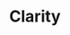 ---
ee_id: '4253'
site: '1'
type: '2'
url: 2015-003-clarity
title: Clarity
year: '2015'
display_year: '2015'
medium: Foam pool noodle, Beats by Dre Solo 2 headphones, arm-bracelet, Apple iPod
  nano, Apple iPod arm band, Zedd "Spectrum ft. Matthew Koma "  MPEG-1 Audio Layer
  III file, USB plug, power strip
dims: 140 cm x variable width x variable depth
pitch:
ps:
live_url:
related:
youtube:
related_code:
imgs: clarity-2015-003-full-database-JH.jpg
subheading:
download:
add_credit:
commission:
layout: things-i-made
---
